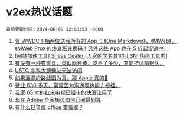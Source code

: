 # v2ex热议话题

`最后更新时间：2024-06-09 12:08:53 +0800`

1. [贺 WWDC！抽两位送我所有的 App ：《One Markdown》、《MWeb》、《MWeb Pro》 的终身版兑换码！另外这些 App 也在 5 折起促销中。](https://www.v2ex.com/t/1047951)
1. [[网站加速工具] Sheas Cealer [人家的学名其实叫 SNI 伪造工具啦]](https://www.v2ex.com/t/1047955)
1. [有没有一种猫零食，类似磨牙棒，吃不了多少，又能持续啃很久。](https://www.v2ex.com/t/1047904)
1. [USTC 中科大镜像站无法访问](https://www.v2ex.com/t/1047924)
1. [如果泄漏的路线图为真，那 Apple 真的💊](https://www.v2ex.com/t/1048018)
1. [待业 630 多天，常常因为沟通表达能力被挂。](https://www.v2ex.com/t/1047902)
1. [我家 65 寸的红米电视已经卡的快没法用了](https://www.v2ex.com/t/1048008)
1. [现在 Adobe 全家桶该如何订阅最划算](https://www.v2ex.com/t/1047914)
1. [有什么轻量级 office 查看器？](https://www.v2ex.com/t/1047999)

